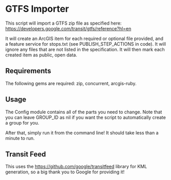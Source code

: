 # GTFS Importer

This script will import a GTFS zip file as specified here:
https://developers.google.com/transit/gtfs/reference?hl=en

It will create an ArcGIS item for each required or optional file provided,
and a feature service for stops.txt (see PUBLISH_STEP_ACTIONS in code). It
will ignore any files that are not listed in the specification. It will then
mark each created item as public, open data.

## Requirements
The following gems are required: zip, concurrent, arcgis-ruby.

## Usage
The Config module contains all of the parts you need to change. Note that you
can leave GROUP_ID as nil if you want the script to automatically create a
group for you.

After that, simply run it from the command line! It should take less than a
minute to run.

## Transit Feed
This uses the https://github.com/google/transitfeed library for KML generation,
so a big thank you to Google for providing it!
